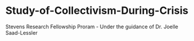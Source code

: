 # Study-of-Collectivism-During-Crisis
Stevens Research Fellowship Proram - Under the guidance of Dr. Joelle Saad-Lessler

